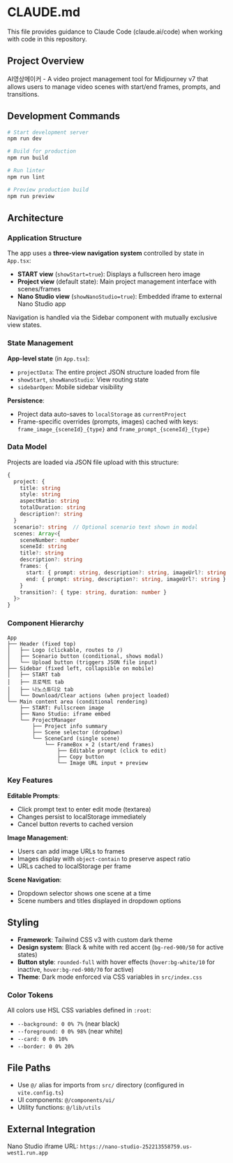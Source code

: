 # CLAUDE.md

This file provides guidance to Claude Code (claude.ai/code) when working with code in this repository.

## Project Overview

AI영상메이커 - A video project management tool for Midjourney v7 that allows users to manage video scenes with start/end frames, prompts, and transitions.

## Development Commands

```bash
# Start development server
npm run dev

# Build for production
npm run build

# Run linter
npm run lint

# Preview production build
npm run preview
```

## Architecture

### Application Structure

The app uses a **three-view navigation system** controlled by state in `App.tsx`:
- **START view** (`showStart=true`): Displays a fullscreen hero image
- **Project view** (default state): Main project management interface with scenes/frames
- **Nano Studio view** (`showNanoStudio=true`): Embedded iframe to external Nano Studio app

Navigation is handled via the Sidebar component with mutually exclusive view states.

### State Management

**App-level state** (in `App.tsx`):
- `projectData`: The entire project JSON structure loaded from file
- `showStart`, `showNanoStudio`: View routing state
- `sidebarOpen`: Mobile sidebar visibility

**Persistence**:
- Project data auto-saves to `localStorage` as `currentProject`
- Frame-specific overrides (prompts, images) cached with keys: `frame_image_{sceneId}_{type}` and `frame_prompt_{sceneId}_{type}`

### Data Model

Projects are loaded via JSON file upload with this structure:

```typescript
{
  project: {
    title: string
    style: string
    aspectRatio: string
    totalDuration: string
    description?: string
  }
  scenario?: string  // Optional scenario text shown in modal
  scenes: Array<{
    sceneNumber: number
    sceneId: string
    title?: string
    description?: string
    frames: {
      start: { prompt: string, description?: string, imageUrl?: string }
      end: { prompt: string, description?: string, imageUrl?: string }
    }
    transition?: { type: string, duration: number }
  }>
}
```

### Component Hierarchy

```
App
├── Header (fixed top)
│   ├── Logo (clickable, routes to /)
│   ├── Scenario button (conditional, shows modal)
│   └── Upload button (triggers JSON file input)
├── Sidebar (fixed left, collapsible on mobile)
│   ├── START tab
│   ├── 프로젝트 tab
│   ├── 나노스튜디오 tab
│   └── Download/Clear actions (when project loaded)
└── Main content area (conditional rendering)
    ├── START: Fullscreen image
    ├── Nano Studio: iframe embed
    └── ProjectManager
        ├── Project info summary
        ├── Scene selector (dropdown)
        └── SceneCard (single scene)
            └── FrameBox × 2 (start/end frames)
                ├── Editable prompt (click to edit)
                ├── Copy button
                └── Image URL input + preview
```

### Key Features

**Editable Prompts**:
- Click prompt text to enter edit mode (textarea)
- Changes persist to localStorage immediately
- Cancel button reverts to cached version

**Image Management**:
- Users can add image URLs to frames
- Images display with `object-contain` to preserve aspect ratio
- URLs cached to localStorage per frame

**Scene Navigation**:
- Dropdown selector shows one scene at a time
- Scene numbers and titles displayed in dropdown options

## Styling

- **Framework**: Tailwind CSS v3 with custom dark theme
- **Design system**: Black & white with red accent (`bg-red-900/50` for active states)
- **Button style**: `rounded-full` with hover effects (`hover:bg-white/10` for inactive, `hover:bg-red-900/70` for active)
- **Theme**: Dark mode enforced via CSS variables in `src/index.css`

### Color Tokens

All colors use HSL CSS variables defined in `:root`:
- `--background: 0 0% 7%` (near black)
- `--foreground: 0 0% 98%` (near white)
- `--card: 0 0% 10%`
- `--border: 0 0% 20%`

## File Paths

- Use `@/` alias for imports from `src/` directory (configured in `vite.config.ts`)
- UI components: `@/components/ui/`
- Utility functions: `@/lib/utils`

## External Integration

Nano Studio iframe URL: `https://nano-studio-252213558759.us-west1.run.app`
